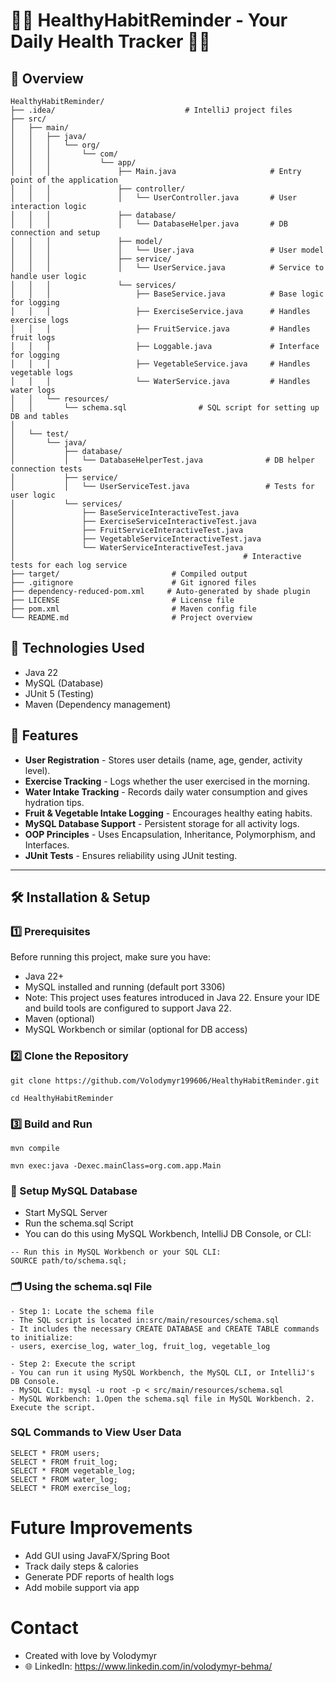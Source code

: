 # 🏋️‍♂️ HealthyHabitReminder - Your Daily Health Tracker 🥗💧

## 📌 Overview

```
HealthyHabitReminder/
├── .idea/                             # IntelliJ project files
├── src/
│   ├── main/
│   │   ├── java/
│   │   │   └── org/
│   │   │       └── com/
│   │   │           └── app/
│   │   │               ├── Main.java                     # Entry point of the application
│   │   │               ├── controller/
│   │   │               │   └── UserController.java       # User interaction logic
│   │   │               ├── database/
│   │   │               │   └── DatabaseHelper.java       # DB connection and setup
│   │   │               ├── model/
│   │   │               │   └── User.java                 # User model
│   │   │               ├── service/
│   │   │               │   └── UserService.java          # Service to handle user logic
│   │   │               └── services/
│   │   │                   ├── BaseService.java          # Base logic for logging
│   │   │                   ├── ExerciseService.java      # Handles exercise logs
│   │   │                   ├── FruitService.java         # Handles fruit logs
│   │   │                   ├── Loggable.java             # Interface for logging
│   │   │                   ├── VegetableService.java     # Handles vegetable logs
│   │   │                   └── WaterService.java         # Handles water logs
│   │   └── resources/
│   │       └── schema.sql                # SQL script for setting up DB and tables
│
│   └── test/
│       └── java/
│           ├── database/
│           │   └── DatabaseHelperTest.java              # DB helper connection tests
│           ├── service/
│           │   └── UserServiceTest.java                 # Tests for user logic
│           └── services/
│               ├── BaseServiceInteractiveTest.java
│               ├── ExerciseServiceInteractiveTest.java
│               ├── FruitServiceInteractiveTest.java
│               ├── VegetableServiceInteractiveTest.java
│               └── WaterServiceInteractiveTest.java
│                                                   # Interactive tests for each log service
├── target/                         # Compiled output
├── .gitignore                      # Git ignored files
├── dependency-reduced-pom.xml     # Auto-generated by shade plugin
├── LICENSE                         # License file
├── pom.xml                         # Maven config file
└── README.md                       # Project overview

```


## 🎯 Technologies Used
- Java 22
- MySQL (Database)
- JUnit 5 (Testing)
- Maven (Dependency management)



## 🚀 Features
 - **User Registration** - Stores user details (name, age, gender, activity level).  
 - **Exercise Tracking** - Logs whether the user exercised in the morning.  
 - **Water Intake Tracking** - Records daily water consumption and gives hydration tips.  
 - **Fruit & Vegetable Intake Logging** - Encourages healthy eating habits.  
 - **MySQL Database Support** - Persistent storage for all activity logs.  
 - **OOP Principles** - Uses Encapsulation, Inheritance, Polymorphism, and Interfaces.  
 - **JUnit Tests** - Ensures reliability using JUnit testing.



---

## **🛠️ Installation & Setup**

### **1️⃣ Prerequisites**
Before running this project, make sure you have:
- Java 22+
- MySQL installed and running (default port 3306)
- Note: This project uses features introduced in Java 22. Ensure your IDE and build tools are configured to support Java 22.
- Maven (optional)
- MySQL Workbench or similar (optional for DB access)

### **2️⃣ Clone the Repository**
```
git clone https://github.com/Volodymyr199606/HealthyHabitReminder.git
```
```
cd HealthyHabitReminder
```

### **3️⃣ Build and Run**

```
mvn compile
```
```
mvn exec:java -Dexec.mainClass=org.com.app.Main
```

### 🔧 Setup MySQL Database

- Start MySQL Server
- Run the schema.sql Script
- You can do this using MySQL Workbench, IntelliJ DB Console, or CLI:
```
-- Run this in MySQL Workbench or your SQL CLI:
SOURCE path/to/schema.sql;

```

### 🗂️ Using the schema.sql File

```
- Step 1: Locate the schema file
- The SQL script is located in:src/main/resources/schema.sql
- It includes the necessary CREATE DATABASE and CREATE TABLE commands to initialize:
- users, exercise_log, water_log, fruit_log, vegetable_log

- Step 2: Execute the script
- You can run it using MySQL Workbench, the MySQL CLI, or IntelliJ's DB Console.
- MySQL CLI: mysql -u root -p < src/main/resources/schema.sql
- MySQL Workbench: 1.Open the schema.sql file in MySQL Workbench. 2. Execute the script.
```

 ### SQL Commands to View User Data
 ```
SELECT * FROM users;
SELECT * FROM fruit_log;
SELECT * FROM vegetable_log;
SELECT * FROM water_log;
SELECT * FROM exercise_log;
```

# Future Improvements
-  Add GUI using JavaFX/Spring Boot
-  Track daily steps & calories
-  Generate PDF reports of health logs
-  Add mobile support via app





# Contact
- Created with love by Volodymyr
- 🌐 LinkedIn: https://www.linkedin.com/in/volodymyr-behma/
